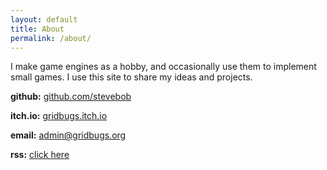```yaml
---
layout: default
title: About
permalink: /about/
---
```


I make game engines as a hobby, and occasionally use them to implement small games.
I use this site to share my ideas and projects.

**github:** [github.com/stevebob](https://github.com/stevebob)

**itch.io:** [gridbugs.itch.io](https://gridbugs.itch.io)

**email:** [admin@gridbugs.org](mailto:admin@gridbugs.org)

**rss:** [click here](/feed.xml)
